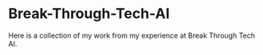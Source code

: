 # Break-Through-Tech-AI

Here is a collection of my work from my experience at Break Through Tech AI.

